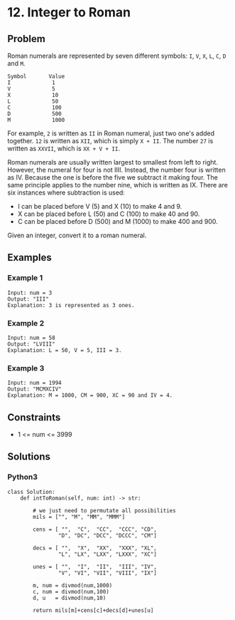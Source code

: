 # 12. Integer to Roman

## Problem

Roman numerals are represented by seven different symbols: `I`, `V`, `X`, `L`, `C`, `D` and `M`.

```
Symbol       Value
I             1
V             5
X             10
L             50
C             100
D             500
M             1000
```

For example, `2` is written as `II` in Roman numeral, just two one's added together. `12` is written as `XII`, which is simply `X + II`. The number `27` is written as `XXVII`, which is `XX + V + II`.

Roman numerals are usually written largest to smallest from left to right. However, the numeral for four is not IIII. Instead, the number four is written as IV. Because the one is before the five we subtract it making four. The same principle applies to the number nine, which is written as IX. There are six instances where subtraction is used:

  * I can be placed before V (5) and X (10) to make 4 and 9. 
  * X can be placed before L (50) and C (100) to make 40 and 90. 
  * C can be placed before D (500) and M (1000) to make 400 and 900.

Given an integer, convert it to a roman numeral.

## Examples

### Example 1

```
Input: num = 3
Output: "III"
Explanation: 3 is represented as 3 ones.
```

### Example 2

```
Input: num = 58
Output: "LVIII"
Explanation: L = 50, V = 5, III = 3.
```

### Example 3

```
Input: num = 1994
Output: "MCMXCIV"
Explanation: M = 1000, CM = 900, XC = 90 and IV = 4.
```

## Constraints

* 1 <= num <= 3999

## Solutions

### Python3

```
class Solution:
    def intToRoman(self, num: int) -> str:
        
        # we just need to permutate all possibilities
        mils = ["", "M", "MM", "MMM"]

        cens = [ "",  "C",  "CC",  "CCC", "CD",
                "D", "DC", "DCC", "DCCC", "CM"]

        decs = [ "",  "X",  "XX",  "XXX", "XL",
                "L", "LX", "LXX", "LXXX", "XC"]

        unes = [ "",  "I",  "II",  "III", "IV",
                "V", "VI", "VII", "VIII", "IX"]

        m, num = divmod(num,1000) 
        c, num = divmod(num,100)
        d, u   = divmod(num,10)

        return mils[m]+cens[c]+decs[d]+unes[u]
```
